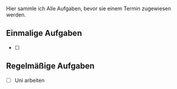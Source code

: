 Hier sammle ich Alle Aufgaben, bevor sie einem Termin zugewiesen werden.

## Einmalige Aufgaben

- [ ] 

## Regelmäßige Aufgaben

- [ ] Uni arbeiten